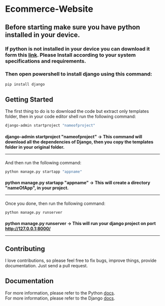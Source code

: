 # Ecommerce-Website

## Before starting make sure you have python installed in your device.

### If python is not installed in your device you can download it form this [link](https://www.python.org/downloads/). Please Install according to your system specifications and requirements.

### Then open powershell to install django using this command:
```sh
pip install django
```

## Getting Started
The first thing to do is to download the code but extract only templates folder, then in your code editor shell run the following command:
```sh
django-admin startproject "nameofproject"
```
####  django-admin startproject "nameofproject" -> This command will download all the dependencies of Django, then you copy the templates folder in your original folder.<hr>

And then run the following command:
```sh
python manage.py startapp "appname"
```
#### python manage.py startapp "appname" -> This will create a directory "nameOfApp", in your project.<hr> 

Once you done, then run the following command:
```sh
python manage.py runserver
```
#### python manage.py runserver -> This will run your django project on port http://127.0.0.1:8000/<hr>

## Contributing
I love contributions, so please feel free to fix bugs, improve things, provide documentation. Just send a pull request.

## Documentation
For more information, please refer to the Python [docs](https://www.python.org/doc/).<br>
For more information, please refer to the Django [docs](https://docs.djangoproject.com/en/3.2/).
